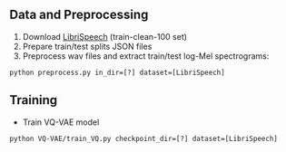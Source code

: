 

## Data and Preprocessing
1. Download [LibriSpeech](http://www.openslr.org/12) (train-clean-100 set)
2. Prepare train/test splits JSON files
3. Preprocess wav files and extract train/test log-Mel spectrograms:
```
python preprocess.py in_dir=[?] dataset=[LibriSpeech]
```

## Training

* Train VQ-VAE model
```
python VQ-VAE/train_VQ.py checkpoint_dir=[?] dataset=[LibriSpeech]
```

